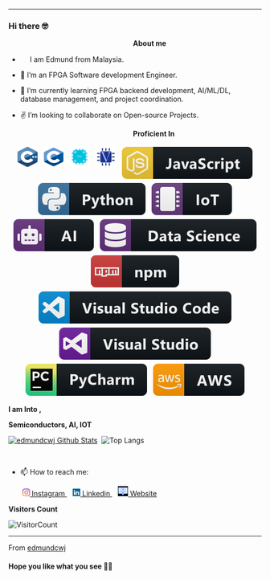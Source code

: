 ***********************************
### Hi there 🤓

<!--
**anishghimire603/anishghimire603** is a ✨ _special_ ✨ repository because its `README.md` (this file) appears on your GitHub profile.-->
&nbsp;&nbsp;&nbsp;&nbsp;&nbsp;&nbsp;&nbsp;&nbsp;&nbsp;&nbsp;&nbsp;&nbsp;&nbsp;&nbsp;&nbsp;&nbsp;&nbsp;&nbsp;&nbsp;&nbsp;&nbsp;&nbsp;&nbsp;&nbsp;&nbsp;&nbsp;&nbsp;&nbsp;&nbsp;&nbsp;&nbsp;&nbsp;&nbsp;&nbsp;&nbsp;&nbsp;&nbsp;&nbsp;&nbsp;&nbsp;&nbsp;&nbsp;&nbsp;&nbsp;&nbsp;&nbsp;&nbsp;&nbsp;&nbsp;&nbsp;&nbsp;&nbsp;&nbsp;&nbsp;&nbsp;&nbsp;&nbsp;&nbsp;&nbsp;&nbsp;&nbsp;&nbsp;&nbsp;<b>About me</b> <br>
- <img src ="https://s3.amazonaws.com/pix.iemoji.com/images/emoji/apple/ios-12/256/boy-light-skin-tone.png" height= 15px width = 15px> I am Edmund from Malaysia.

- 🔭 I’m an FPGA Software development Engineer.

- 🌱 I’m currently learning FPGA backend development, AI/ML/DL, database management, and project coordination.

- ✌️ I’m looking to collaborate on Open-source Projects.

&nbsp;&nbsp;&nbsp;&nbsp;&nbsp;&nbsp;&nbsp;&nbsp;&nbsp;&nbsp;&nbsp;&nbsp;&nbsp;&nbsp;&nbsp;&nbsp;&nbsp;&nbsp;&nbsp;&nbsp;&nbsp;&nbsp;&nbsp;&nbsp;&nbsp;&nbsp;&nbsp;&nbsp;&nbsp;&nbsp;&nbsp;&nbsp;&nbsp;&nbsp;&nbsp;&nbsp;&nbsp;&nbsp;&nbsp;&nbsp;&nbsp;&nbsp;&nbsp;&nbsp;&nbsp;&nbsp;&nbsp;&nbsp;&nbsp;&nbsp;&nbsp;&nbsp;&nbsp;&nbsp;&nbsp;&nbsp;&nbsp;&nbsp;&nbsp;&nbsp;&nbsp;&nbsp;&nbsp;<b>Proficient In</b> <br>

<p align="center">
 <img src="https://github.com/edmundcwj/readMe_img/blob/master/c%2B%2B.svg" alt="c++" width="40" height="40" style="vertical-align:top; margin:4px">
 <img src="https://github.com/edmundcwj/readMe_img/blob/master/c.svg" alt="c++" width="40" height="40" style="vertical-align:top; margin:4px">
 <img src="https://github.com/edmundcwj/readMe_img/blob/master/fpga.svg" alt="c++" width="40" height="40" style="vertical-align:top; margin:4px">
 <img src="https://github.com/edmundcwj/readMe_img/blob/master/verilog.svg" alt="c++" width="40" height="40" style="vertical-align:top; margin:4px">
 <img src="https://github.com/anishghimire603/anishghimire603/blob/master/Assets/javascript.svg" alt="javascript" style="vertical-align:top; margin:4px">
 <img src="https://github.com/anishghimire603/anishghimire603/blob/master/Assets/python.svg" alt="python" style="vertical-align:top; margin:4px">
 <img src="https://github.com/anishghimire603/anishghimire603/blob/master/Assets/iot.svg" alt="iot" style="vertical-align:top; margin:4px">
 <img src="https://github.com/anishghimire603/anishghimire603/blob/master/Assets/ai.svg" alt="ai" style="vertical-align:top; margin:4px">
 <img src="https://github.com/anishghimire603/anishghimire603/blob/master/Assets/datascience.svg" alt="datascience" style="vertical-align:top; margin:4px">
 <img src="https://github.com/anishghimire603/anishghimire603/blob/master/Assets/npm.svg" alt="npm" style="vertical-align:top; margin:4px">
 <img src="https://github.com/anishghimire603/anishghimire603/blob/master/Assets/visualstudio_code.svg" alt="vscode" style="vertical-align:top; margin:4px">
 <img src="https://github.com/anishghimire603/anishghimire603/blob/master/Assets/visualstudio.svg" alt="vs" style="vertical-align:top; margin:4px">
 <img src="https://github.com/anishghimire603/anishghimire603/blob/master/Assets/jetbrains_pycharm.svg" alt="pycharm" style="vertical-align:top; margin:4px">
 <img src="https://github.com/anishghimire603/anishghimire603/blob/master/Assets/aws.svg" alt="aws" style="vertical-align:top; margin:4px">
</p>

**I am Into ,**

**Semiconductors, AI, IOT**
<br />


[![edmundcwj Github Stats](https://github-readme-stats.vercel.app/api?username=edmundcwj&show_icons=true&title_color=fff&icon_color=79ff97&text_color=9f9f9f&bg_color=151515)](https://github.com/edmundcwj)
&nbsp;![Top Langs](https://github-readme-stats.anuraghazra1.vercel.app/api/top-langs/?username=edmundcwj&layout=compact&theme=radical)

<br /> 

- 📫 How to reach me:<br>

&nbsp;&nbsp;&nbsp;&nbsp;&nbsp;&nbsp;
<a href = "https://www.instagram.com/edmundcwj/" target="_blank"><img src = "https://github.com/edmundcwj/readMe_img/blob/master/instagram.svg" height= 15px width = 15px> Instagram </a>&nbsp;&nbsp;
<a href = "https://www.linkedin.com/in/edjet99/" target="_blank"><img src = "https://github.com/edmundcwj/readMe_img/blob/master/linkedin.svg" height= 15px width = 15px> Linkedin </a>&nbsp;&nbsp;
<a href = "https://edspersonal.netlify.app" target="_blank"><img src = "https://github.com/edmundcwj/readMe_img/blob/master/personal.svg" height= 20px width = 20px> Website </a>

**Visitors Count** 

![VisitorCount](https://profile-counter.glitch.me/{edmundcwj}/count.svg)

*************

From [edmundcwj](https://github.com/edmundcwj)

#### Hope you like what you see ✌🏻
